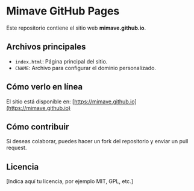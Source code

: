 # Mimave GitHub Pages

Este repositorio contiene el sitio web **mimave.github.io**.

## Archivos principales

- `index.html`: Página principal del sitio.
- `CNAME`: Archivo para configurar el dominio personalizado.

## Cómo verlo en línea

El sitio está disponible en: [https://mimave.github.io](https://mimave.github.io)

## Cómo contribuir

Si deseas colaborar, puedes hacer un fork del repositorio y enviar un pull request.

## Licencia

[Indica aquí tu licencia, por ejemplo MIT, GPL, etc.]
